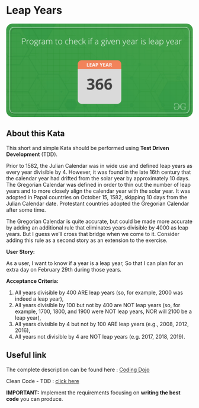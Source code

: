 # Leap Years

![Alt text](images/Kata_LeapYears.png?raw=true "Leap Years")

## About this Kata

This short and simple Kata should be performed using **Test Driven Development** (TDD).

Prior to 1582, the Julian Calendar was in wide use and defined leap years as every year divisible by 4. However, it was found in the late 16th century that the calendar year had drifted from the solar year by approximately 10 days. The Gregorian Calendar was defined in order to thin out the number of leap years and to more closely align the calendar year with the solar year. It was adopted in Papal countries on October 15, 1582, skipping 10 days from the Julian Calendar date. Protestant countries adopted the Gregorian Calendar after some time.

The Gregorian Calendar is quite accurate, but could be made more accurate by adding an additional rule that eliminates years divisible by 4000 as leap years. But I guess we’ll cross that bridge when we come to it. Consider adding this rule as a second story as an extension to the exercise.

**User Story:**

As a user, I want to know if a year is a leap year, So that I can plan for an extra day on February 29th during those years.

**Acceptance Criteria:**

1. All years divisible by 400 ARE leap years (so, for example, 2000 was indeed a leap year),
2. All years divisible by 100 but not by 400 are NOT leap years (so, for example, 1700, 1800, and 1900 were NOT leap years, NOR will 2100 be a leap year),
3. All years divisible by 4 but not by 100 ARE leap years (e.g., 2008, 2012, 2016),
4. All years not divisible by 4 are NOT leap years (e.g. 2017, 2018, 2019).

## Useful link

The complete description can be found here : [Coding Dojo](http://codingdojo.org/kata/LeapYears/)

Clean Code - TDD : [click here](https://cleancoders.com/episode/clean-code-episode-6-p1)

**IMPORTANT:**  Implement the requirements focusing on **writing the best code** you can produce.
